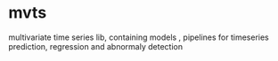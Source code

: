 # mvts
multivariate time series lib, containing  models , pipelines  for timeseries prediction, regression  and abnormaly detection
